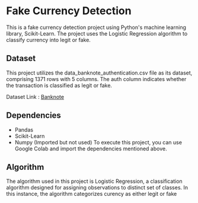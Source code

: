 # Fake Currency Detection
This is a fake currency detection project using Python's machine learning library, Scikit-Learn. The project uses the Logistic Regression algorithm to classify currency into legit or fake.

## Dataset
This project utilizes the data_banknote_authentication.csv file as its dataset, comprising 1371 rows with 5 columns. The auth column indicates whether the transaction is classified as legit or fake.

 Dataset Link : [Banknote](https://www.kaggle.com/datasets/yschii/progetto-data-intensive-applications/data?select=data_banknote_authentication.csv)

## Dependencies

- Pandas
- Scikit-Learn
- Numpy (Imported but not used)
To execute this project, you can use Google Colab and import the dependencies mentioned above.

## Algorithm
The algorithm used in this project is Logistic Regression, a classification algorithm designed for assigning observations to distinct set of classes. In this instance, the algorithm categorizes curency as either legit or fake
